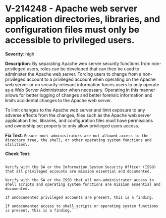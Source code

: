 # V-214248 - Apache web server application directories,  libraries, and configuration files must only be accessible to privileged users.

**Severity**: high

**Description**:
By separating Apache web server security functions from non-privileged users, roles can be developed that can then be used to administer the Apache web server. Forcing users to change from a non-privileged account to a privileged account when operating on the Apache web server or on security-relevant information forces users to only operate as a Web Server Administrator when necessary. Operating in this manner allows for better logging of changes and better forensic information and limits accidental changes to the Apache web server.

To limit changes to the Apache web server and limit exposure to any adverse effects from the changes, files such as the Apache web server application files, libraries, and configuration files must have permissions and ownership set properly to only allow privileged users access.

**Fix Text**:
```Ensure non\-administrators are not allowed access to the directory tree, the shell, or other operating system functions and utilities\.```

**Check Text**:
```Obtain a list of the user accounts for the system, noting the privileges for each account.

Verify with the SA or the Information System Security Officer (ISSO) that all privileged accounts are mission essential and documented.

Verify with the SA or the ISSO that all non-administrator access to shell scripts and operating system functions are mission essential and documented.

If undocumented privileged accounts are present, this is a finding.

If undocumented access to shell scripts or operating system functions is present, this is a finding.```

